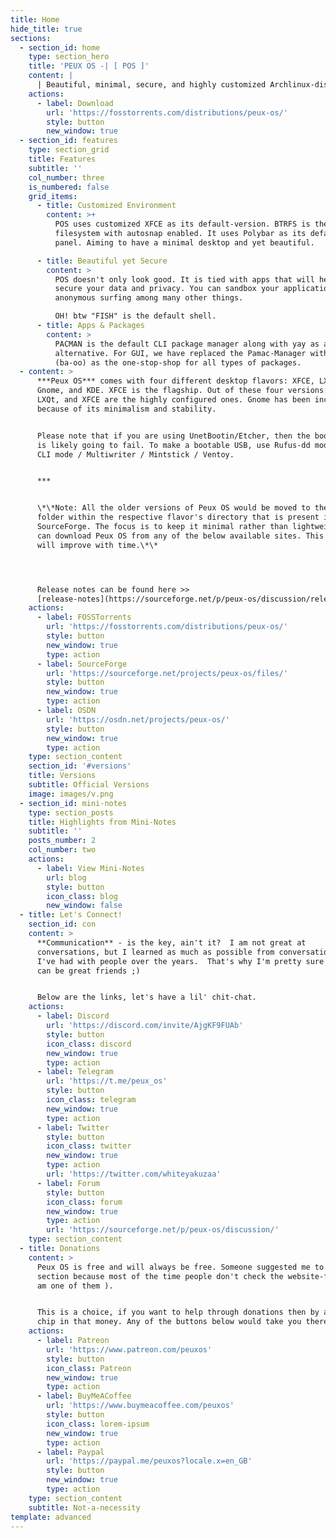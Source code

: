 ```yaml
---
title: Home
hide_title: true
sections:
  - section_id: home
    type: section_hero
    title: 'PEUX OS -| [ POS ]'
    content: |
      | Beautiful, minimal, secure, and highly customized Archlinux-distro
    actions:
      - label: Download
        url: 'https://fosstorrents.com/distributions/peux-os/'
        style: button
        new_window: true
  - section_id: features
    type: section_grid
    title: Features
    subtitle: ''
    col_number: three
    is_numbered: false
    grid_items:
      - title: Customized Environment
        content: >+
          POS uses customized XFCE as its default-version. BTRFS is the default
          filesystem with autosnap enabled. It uses Polybar as its default
          panel. Aiming to have a minimal desktop and yet beautiful.

      - title: Beautiful yet Secure
        content: >
          POS doesn't only look good. It is tied with apps that will help you
          secure your data and privacy. You can sandbox your applications, do
          anonymous surfing among many other things.

          OH! btw "FISH" is the default shell.
      - title: Apps & Packages
        content: >
          PACMAN is the default CLI package manager along with yay as an
          alternative. For GUI, we have replaced the Pamac-Manager with Bauh
          (ba-oo) as the one-stop-shop for all types of packages.
  - content: >
      ***Peux OS*** comes with four different desktop flavors: XFCE, LXQt,
      Gnome, and KDE. XFCE is the flagship. Out of these four versions: KDE,
      LXQt, and XFCE are the highly configured ones. Gnome has been included
      because of its minimalism and stability.


      Please note that if you are using UnetBootin/Etcher, then the boot process
      is likely going to fail. To make a bootable USB, use Rufus-dd mode / dd -
      CLI mode / Multiwriter / Mintstick / Ventoy.


      ***


      \*\*Note: All the older versions of Peux OS would be moved to the archive
      folder within the respective flavor's directory that is present in
      SourceForge. The focus is to keep it minimal rather than lightweight. You
      can download Peux OS from any of the below available sites. This project
      will improve with time.\*\*




      Release notes can be found here >>
      [release-notes](https://sourceforge.net/p/peux-os/discussion/release_notes/)
    actions:
      - label: FOSSTorrents
        url: 'https://fosstorrents.com/distributions/peux-os/'
        style: button
        new_window: true
        type: action
      - label: SourceForge
        url: 'https://sourceforge.net/projects/peux-os/files/'
        style: button
        new_window: true
        type: action
      - label: OSDN
        url: 'https://osdn.net/projects/peux-os/'
        style: button
        new_window: true
        type: action
    type: section_content
    section_id: '#versions'
    title: Versions
    subtitle: Official Versions
    image: images/v.png
  - section_id: mini-notes
    type: section_posts
    title: Highlights from Mini-Notes
    subtitle: ''
    posts_number: 2
    col_number: two
    actions:
      - label: View Mini-Notes
        url: blog
        style: button
        icon_class: blog
        new_window: false
  - title: Let's Connect!
    section_id: con
    content: >
      **Communication** - is the key, ain't it?  I am not great at
      conversations, but I learned as much as possible from conversations that
      I've had with people over the years.  That's why I'm pretty sure that we
      can be great friends ;)


      Below are the links, let's have a lil' chit-chat.
    actions:
      - label: Discord
        url: 'https://discord.com/invite/AjgKF9FUAb'
        style: button
        icon_class: discord
        new_window: true
        type: action
      - label: Telegram
        url: 'https://t.me/peux_os'
        style: button
        icon_class: telegram
        new_window: true
        type: action
      - label: Twitter
        style: button
        icon_class: twitter
        new_window: true
        type: action
        url: 'https://twitter.com/whiteyakuzaa'
      - label: Forum
        style: button
        icon_class: forum
        new_window: true
        type: action
        url: 'https://sourceforge.net/p/peux-os/discussion/'
    type: section_content
  - title: Donations
    content: >
      Peux OS is free and will always be free. Someone suggested me to keep this
      section because most of the time people don't check the website-footer ( I
      am one of them ).


      This is a choice, if you want to help through donations then by all means
      chip in that money. Any of the buttons below would take you there:
    actions:
      - label: Patreon
        url: 'https://www.patreon.com/peuxos'
        style: button
        icon_class: Patreon
        new_window: true
        type: action
      - label: BuyMeACoffee
        url: 'https://www.buymeacoffee.com/peuxos'
        style: button
        icon_class: lorem-ipsum
        new_window: true
        type: action
      - label: Paypal
        url: 'https://paypal.me/peuxos?locale.x=en_GB'
        style: button
        new_window: true
        type: action
    type: section_content
    subtitle: Not-a-necessity
template: advanced
---
```

